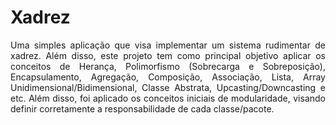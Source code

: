 # Xadrez
<p align="justify">Uma simples aplicação que visa implementar um sistema rudimentar de xadrez. Além disso, este projeto tem como principal objetivo aplicar os conceitos de Herança, Polimorfismo (Sobrecarga e Sobreposição), Encapsulamento, Agregação, Composição, Associação, Lista, Array Unidimensional/Bidimensional, Classe Abstrata, Upcasting/Downcasting e etc. Além disso, foi aplicado os conceitos iniciais de modularidade, visando definir corretamente a responsabilidade de cada classe/pacote.</p>
